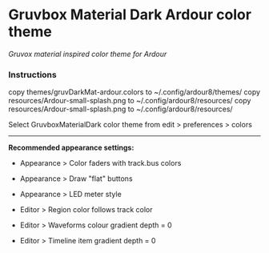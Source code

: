 # Gruvbox Material Dark Ardour color theme
*Gruvox material inspired color theme for Ardour*

### Instructions
copy themes/gruvDarkMat-ardour.colors to ~/.config/ardour8/themes/
copy resources/Ardour-small-splash.png to ~/.config/ardour8/resources/
copy resources/Ardour-small-splash.png to ~/.config/ardour8/resources/

Select GruvboxMaterialDark color theme from edit > preferences > colors

---
**Recommended appearance settings:**

- Appearance > Color faders with track.bus colors
- Appearance > Draw "flat" buttons
- Appearance > LED meter style

- Editor > Region color follows track color
- Editor > Waveforms colour gradient depth = 0
- Editor > Timeline item gradient depth = 0




